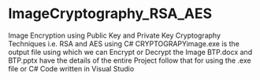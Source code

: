 # ImageCryptography_RSA_AES
Image Encryption using Public Key and Private Key Cryptography Techniques i.e. RSA and AES using C#
CRYPTOGRAPYimage.exe is the output file using which we can Encrypt or Decrypt the Image
BTP.docx and BTP.pptx have the details of the entire Project follow that for using the .exe file or C# Code written in Visual Studio
